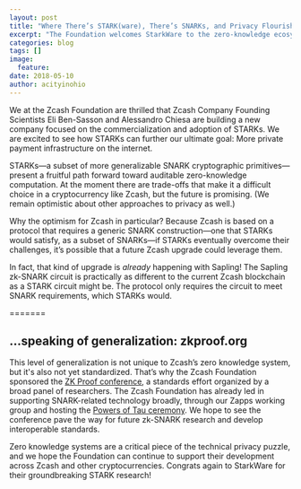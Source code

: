 ```yaml
---
layout: post
title: "Where There’s STARK(ware), There’s SNARKs, and Privacy Flourishes"
excerpt: "The Foundation welcomes StarkWare to the zero-knowledge ecosystem."
categories: blog
tags: []
image:
  feature:
date: 2018-05-10
author: acityinohio
---
```


We at the Zcash Foundation are thrilled that Zcash Company Founding Scientists Eli Ben-Sasson and Alessandro Chiesa are building a new company focused on the commercialization and adoption of STARKs. We are excited to see how STARKs can further our ultimate goal: More private payment infrastructure on the internet.

STARKs—a subset of more generalizable SNARK cryptographic primitives—present a fruitful path forward toward auditable zero-knowledge computation. At the moment there are trade-offs that make it a difficult choice in a cryptocurrency like Zcash, but the future is promising. (We remain optimistic about other approaches to privacy as well.)

Why the optimism for Zcash in particular? Because Zcash is based on a protocol that requires a generic SNARK construction—one that STARKs would satisfy, as a subset of SNARKs—if STARKs eventually overcome their challenges, it’s possible that a future Zcash upgrade could leverage them.

In fact, that kind of upgrade is *already* happening with Sapling! The Sapling zk-SNARK circuit is practically as different to the current Zcash blockchain as a STARK circuit might be. The protocol only requires the circuit to meet SNARK requirements, which STARKs would.

=======
## ...speaking of generalization: zkproof.org

This level of generalization is not unique to Zcash’s zero knowledge system, but it's also not yet standardized. That’s why the Zcash Foundation sponsored the [ZK Proof conference](https://zkproof.org/), a standards effort organized by a broad panel of researchers. The Zcash Foundation has already led in supporting SNARK-related technology broadly, through our Zapps working group and hosting the [Powers of Tau ceremony](https://z.cash.foundation//blog/powers-of-tau/). We hope to see the conference pave the way for future zk-SNARK research and develop interoperable standards.

Zero knowledge systems are a critical piece of the technical privacy puzzle, and we hope the Foundation can continue to support their development across Zcash and other cryptocurrencies. Congrats again to StarkWare for their groundbreaking STARK research!
